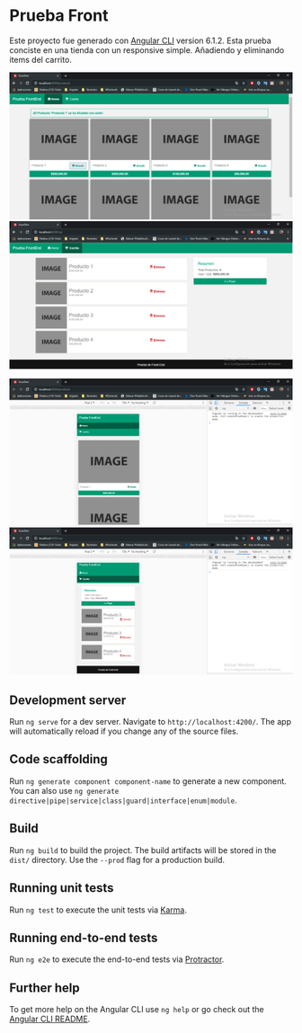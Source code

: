 # Prueba Front 

Este proyecto fue generado con [Angular CLI](https://github.com/angular/angular-cli) version 6.1.2.
Esta prueba conciste en una tienda con un responsive simple.
Añadiendo y eliminando items del carrito.

![alt text](https://github.com/DalexisValencia/inout-front-test/blob/master/Presentation/Escritorio-2.png)
![alt text](https://github.com/DalexisValencia/inout-front-test/blob/master/Presentation/Escritorio-1.png)

![alt text](https://github.com/DalexisValencia/inout-front-test/blob/master/Presentation/Mobile-1.png)
![alt text](https://github.com/DalexisValencia/inout-front-test/blob/master/Presentation/Mobile-2.png)


## Development server

Run `ng serve` for a dev server. Navigate to `http://localhost:4200/`. The app will automatically reload if you change any of the source files.

## Code scaffolding

Run `ng generate component component-name` to generate a new component. You can also use `ng generate directive|pipe|service|class|guard|interface|enum|module`.

## Build

Run `ng build` to build the project. The build artifacts will be stored in the `dist/` directory. Use the `--prod` flag for a production build.

## Running unit tests

Run `ng test` to execute the unit tests via [Karma](https://karma-runner.github.io).

## Running end-to-end tests

Run `ng e2e` to execute the end-to-end tests via [Protractor](http://www.protractortest.org/).

## Further help

To get more help on the Angular CLI use `ng help` or go check out the [Angular CLI README](https://github.com/angular/angular-cli/blob/master/README.md).
